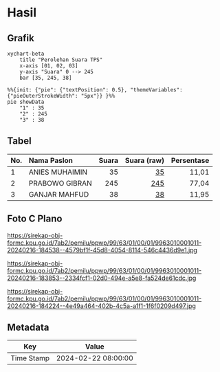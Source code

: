 # Hasil

## Grafik

```mermaid
xychart-beta
    title "Perolehan Suara TPS"
    x-axis [01, 02, 03]
    y-axis "Suara" 0 --> 245
    bar [35, 245, 38]
```

```mermaid
%%{init: {"pie": {"textPosition": 0.5}, "themeVariables": {"pieOuterStrokeWidth": "5px"}} }%%
pie showData
    "1" : 35
    "2" : 245
    "3" : 38
```

## Tabel

| No. | Nama Paslon    | Suara | Suara (raw) | Persentase |
|:--- |:-------------- | -----:| -----------:| ----------:|
| 1   | ANIES MUHAIMIN | 35    | [35][p-1]   | 11,01      |
| 2   | PRABOWO GIBRAN | 245   | [245][p-2]  | 77,04      |
| 3   | GANJAR MAHFUD  | 38    | [38][p-3]   | 11,95      |


[p-1]: https://github.com/gigit-pemilu/pemilu-2024-99-luar-negeri/blob/main/pilpres/hitung-suara/sub/99-luar-negeri/sub/63-kuching-malaysia/sub/01-kuching-malaysia/sub/0001-kuching-malaysia/sub/011-ksk-006/sub/paslon-1.txt
[p-2]: https://github.com/gigit-pemilu/pemilu-2024-99-luar-negeri/blob/main/pilpres/hitung-suara/sub/99-luar-negeri/sub/63-kuching-malaysia/sub/01-kuching-malaysia/sub/0001-kuching-malaysia/sub/011-ksk-006/sub/paslon-2.txt
[p-3]: https://github.com/gigit-pemilu/pemilu-2024-99-luar-negeri/blob/main/pilpres/hitung-suara/sub/99-luar-negeri/sub/63-kuching-malaysia/sub/01-kuching-malaysia/sub/0001-kuching-malaysia/sub/011-ksk-006/sub/paslon-3.txt

## Foto C Plano

https://sirekap-obj-formc.kpu.go.id/7ab2/pemilu/ppwp/99/63/01/00/01/9963010001011-20240216-184538--4579bf1f-45d8-4054-8114-546c4436d9e1.jpg

https://sirekap-obj-formc.kpu.go.id/7ab2/pemilu/ppwp/99/63/01/00/01/9963010001011-20240216-183853--2334fcf1-02d0-494e-a5e8-fa524de61cdc.jpg

https://sirekap-obj-formc.kpu.go.id/7ab2/pemilu/ppwp/99/63/01/00/01/9963010001011-20240216-184224--4e49a464-402b-4c5a-a1f1-1f6f0209d497.jpg


## Metadata

| Key        | Value               |
| ---------- | ------------------- |
| Time Stamp | 2024-02-22 08:00:00 |



